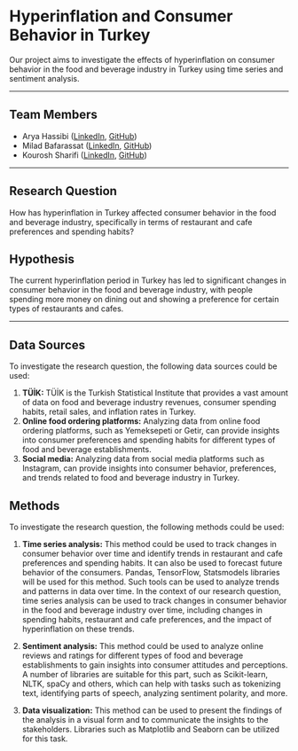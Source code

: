 # Hyperinflation and Consumer Behavior in Turkey
Our project aims to investigate the effects of hyperinflation on consumer behavior in the food and beverage industry in Turkey using time series and sentiment analysis.

---

## Team Members
- Arya Hassibi ([LinkedIn](https://www.linkedin.com/in/aryahassibi/), [GitHub](https://github.com/aryahassibi))
- Milad Bafarassat ([LinkedIn](https://www.linkedin.com/in/miladbafarassat/), [GitHub](https://github.com/Miladbaf))
- Kourosh Sharifi ([LinkedIn](https://www.linkedin.com/in/kouroshsharifi/), [GitHub](https://github.com/KouroshKSH/))

---

## Research Question
How has hyperinflation in Turkey affected consumer behavior in the food and beverage industry, specifically in terms of restaurant and cafe preferences and spending habits?

## Hypothesis
The current hyperinflation period in Turkey has led to significant changes in consumer behavior in the food and beverage industry, with people spending more money on dining out and showing a preference for certain types of restaurants and cafes.

---

## Data Sources
To investigate the research question, the following data sources could be used:
1. **TÜİK:** TÜİK is the Turkish Statistical Institute that provides a vast amount of data on food and beverage industry revenues, consumer spending habits, retail sales, and inflation rates in Turkey.
2. **Online food ordering platforms:** Analyzing data from online food ordering platforms, such as Yemeksepeti or Getir, can provide insights into consumer preferences and spending habits for different types of food and beverage establishments.
3. **Social media:** Analyzing data from social media platforms such as Instagram, can provide insights into consumer behavior, preferences, and trends related to food and beverage industry in Turkey.

## Methods
To investigate the research question, the following methods could be used:
1. **Time series analysis:** This method could be used to track changes in consumer behavior over time and identify trends in restaurant and cafe preferences and spending habits. It can also be used to forecast future behavior of the consumers. Pandas, TensorFlow, Statsmodels libraries will be used for this method. Such tools can be used to analyze trends and patterns in data over time. In the context of our research question, time series analysis can be used to track changes in consumer behavior in the food and beverage industry over time, including changes in spending habits, restaurant and cafe preferences, and the impact of hyperinflation on these trends.

2. **Sentiment analysis:** This method could be used to analyze online reviews and ratings for different types of food and beverage establishments to gain insights into consumer attitudes and perceptions. A number of libraries are suitable for this part, such as Scikit-learn, NLTK, spaCy and others, which can help with tasks such as tokenizing text, identifying parts of speech, analyzing sentiment polarity, and more.

3. **Data visualization:** This method can be used to present the findings of the analysis in a visual form and to communicate the insights to the stakeholders. Libraries such as Matplotlib and Seaborn can be utilized for this task.
